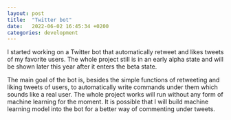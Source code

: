 ```yaml
---
layout: post
title:  "Twitter bot"
date:   2022-06-02 16:45:34 +0200
categories: development
---
```

I started working on a Twitter bot that automatically retweet and likes tweets
of my favorite users. The whole project still is in an early alpha state and will be shown
later this year after it enters the beta state.

The main goal of the bot is, besides the simple functions of retweeting and liking
tweets of users, to automatically write commands under them which sounds like a real user.
The whole project works will run without any form of machine learning for the moment. It is possible
that I will build machine learning model into the bot for a better way of commenting under tweets.

[jekyll-docs]: https://jekyllrb.com/docs/home
[jekyll-gh]:   https://github.com/jekyll/jekyll
[jekyll-talk]: https://talk.jekyllrb.com/
